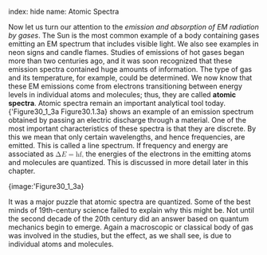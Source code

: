 index: hide
name: Atomic Spectra

Now let us turn our attention to the  *emission and absorption of EM radiation by gases*. The Sun is the most common example of a body containing gases emitting an EM spectrum that includes visible light. We also see examples in neon signs and candle flames. Studies of emissions of hot gases began more than two centuries ago, and it was soon recognized that these emission spectra contained huge amounts of information. The type of gas and its temperature, for example, could be determined. We now know that these EM emissions come from electrons transitioning between energy levels in individual atoms and molecules; thus, they are called  **atomic spectra**. Atomic spectra remain an important analytical tool today. {'Figure30_1_3a Figure30.1.3a} shows an example of an emission spectrum obtained by passing an electric discharge through a material. One of the most important characteristics of these spectra is that they are discrete. By this we mean that only certain wavelengths, and hence frequencies, are emitted. This is called a line spectrum. If frequency and energy are associated as <math xmlns:q="http://cnx.rice.edu/qml/1.0" xmlns:m="http://www.w3.org/1998/Math/MathML" xmlns:md="http://cnx.rice.edu/mdml" xmlns="http://cnx.rice.edu/cnxml"><semantics><mrow><mrow><mrow><mn>Δ</mn><mi fontstyle="italic">E</mi><mo stretchy="false">=</mo><mstyle fontstyle="italic"><mrow><mtext>hf</mtext></mrow></mstyle><mtext>,</mtext></mrow></mrow><mrow/></mrow><annotation encoding="StarMath 5.0"> size 12&#123;ΔE =  ital &quot;hf&quot;&#125; &#123;&#125;</annotation></semantics></math> the energies of the electrons in the emitting atoms and molecules are quantized. This is discussed in more detail later in this chapter.


{image:'Figure30_1_3a}
        

It was a major puzzle that atomic spectra are quantized. Some of the best minds of 19th-century science failed to explain why this might be. Not until the second decade of the 20th century did an answer based on quantum mechanics begin to emerge. Again a macroscopic or classical body of gas was involved in the studies, but the effect, as we shall see, is due to individual atoms and molecules.
